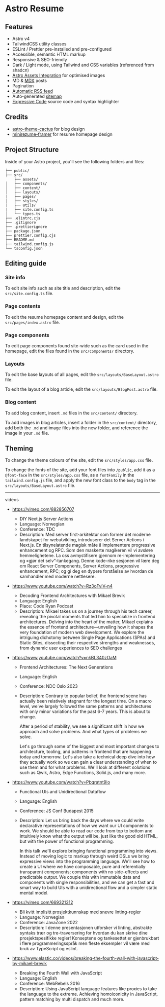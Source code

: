 # Astro Resume

## Features

- Astro v4
- TailwindCSS utility classes
- ESLint / Prettier pre-installed and pre-configured
- Accessible, semantic HTML markup
- Responsive & SEO-friendly
- Dark / Light mode, using Tailwind and CSS variables (referenced from shadcn)
- [Astro Assets Integration](https://docs.astro.build/en/guides/assets/) for optimised images
- MD & [MDX](https://docs.astro.build/en/guides/markdown-content/#mdx-only-features) posts
- Pagination
- [Automatic RSS feed](https://docs.astro.build/en/guides/rss)
- Auto-generated [sitemap](https://docs.astro.build/en/guides/integrations-guide/sitemap/)
- [Expressive Code](https://expressive-code.com/) source code and syntax highlighter

## Credits

- [astro-theme-cactus](https://github.com/chrismwilliams/astro-theme-cactus) for blog design
- [minirezume-framer](https://minirezume.framer.website/) for resume homepage design

## Project Structure

Inside of your Astro project, you'll see the following folders and files:

```text
├── public/
├── src/
    ├── assets/
│   ├── components/
│   ├── content/
│   ├── layouts/
|   ├── pages/
|   ├── styles/
|   ├── utils/
|   ├── site.config.ts
│   └── types.ts
├── .elintrc.cjs
├── .gitignore
├── .prettierignore
├── package.json
├── prettier.config.cjs
├── README.md
├── tailwind.config.js
└── tsconfig.json
```

## Editing guide

### Site info

To edit site info such as site title and description, edit the `src/site.config.ts` file.

### Page contents

To edit the resume homepage content and design, edit the `src/pages/index.astro` file.

### Page components

To edit page components found site-wide such as the card used in the homepage, edit the files found in the `src/components/` directory.

### Layouts

To edit the base layouts of all pages, edit the `src/layouts/BaseLayout.astro` file.

To edit the layout of a blog article, edit the `src/layouts/BlogPost.astro` file.

### Blog content

To add blog content, insert `.md` files in the `src/content/` directory.

To add images in blog articles, insert a folder in the `src/content/` directory, add both the `.md` and image files into the new folder, and reference the image in your `.md` file.

## Theming

To change the theme colours of the site, edit the `src/styles/app.css` file.

To change the fonts of the site, add your font files into `/public`, add it as a `@font-face` in the `src/styles/app.css` file, as a `fontFamily` in the `tailwind.config.js` file, and apply the new font class to the `body` tag in the `src/layouts/BaseLayout.astro` file.

---

videos

- https://vimeo.com/882856707

  - DIY Next.js Server Actions
  - Language: Norwegian
  - Conference: TDC
  - Description:
    Med server first-arkitektur som former det moderne landskapet for webutvikling, introduserer det Server Actions i Next.js. En tilsynelatende magisk måte å implementere progressive enhancement og RPC. Som den maskerte magikeren vil vi avsløre hemmelighetene. La oss avmystifisere gjennom re-implementering og «gjør det selv”-tankegang. Denne kode-rike sesjonen vil lære deg om React Server Components, Server Actions, progressive enhancement, RPC; og gi deg en dypere forståelse av hvordan de samhandler med moderne nettlesere.

- https://www.youtube.com/watch?v=Rz3oFviV-n4

  - Decoding Frontend Architectures with Mikael Brevik
  - Language: English
  - Place: Code Ryan Podcast
  - Description:
    Mikael takes us on a journey through his tech career, revealing the pivotal moments that led him to specialize in frontend architectures. Delving into the heart of the matter, Mikael explains the essence of frontend architecture—unveiling how it shapes the very foundation of modern web development. We explore the intriguing dichotomy between Single Page Applications (SPAs) and Static Sites, dissecting their respective strengths and weaknesses, from dynamic user experiences to SEO challenges

- https://www.youtube.com/watch?v=nkBL340zOaM

  - Frontend Architectures: The Next Generations
  - Language: English
  - Conference: NDC Oslo 2023
  - Description:
    Contrary to popular belief, the frontend scene has actually been relatively stagnant for the longest time. On a macro level, we've largely followed the same patterns and architectures with only minor variations for the past 6-7 years. This is about to change.

    After a period of stability, we see a significant shift in how we approach and solve problems. And what types of problems we solve.

    Let's go through some of the biggest and most important changes to architecture, tooling, and patterns in frontend that are happening today and tomorrow. Let's also take a technical deep dive into how they actually work so we can gain a clear understanding of when to use them and for what problems. We'll look at different solutions such as Qwik, Astro, Edge Functions, Solid.js, and many more.

- https://www.youtube.com/watch?v=Pbqratnt9Io

  - Functional UIs and Unidirectional Dataflow
  - Language: English
  - Conference: JS Conf Budapest 2015
  - Description:
    Let us bring back the days where we could write declarative representations of how we want our UI components to work. We should be able to read our code from top to bottom and intuitively know what the output will be, just like the good old HTML, but with the power of functional programming.

    In this talk we'll explore bringing functional programming into views. Instead of moving logic to markup through weird DSLs we bring expressive views into the programming language. We'll see how to create a UI where we have composable, pure and referentially transparent components; components with no side-effects and predictable output. We couple this with immutable data and components with single responsibilities, and we can get a fast and smart way to build UIs with a unidirectional flow and a simpler static mental model.

- https://vimeo.com/669321312

  - Bli kvitt implisitt prosjektkunnskap med snevre linting-regler
  - Language: Norwegian
  - Conference: JavaZone 2022
  - Description:
    I denne presentasjonen utforsker vi linting, abstrakte syntaks trær og tre-traversering for hvordan du kan skrive dine prosjektspesifikke regler! Konseptene og tankesettet er gjenbrukbart i flere programmeringsspråk men fleste eksempler vil være med bruk av TypeScript og eslint.

- https://www.elastic.co/videos/breaking-the-fourth-wall-with-javascript-by-mikael-brevik
  - Breaking the Fourth Wall with JavaScript
  - Language: English
  - Conference: WebRebels 2016
  - Description:
    Using JavaScript language features like proxies to take the language to the extreme. Achieving homoiconicity in JavaScript, pattern matching by multi dispatch and much more.
